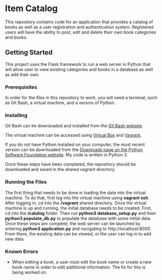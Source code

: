 # Item Catalog

This repository contains code for an application that provides a catalog of books as well as a user registration and authentication system. Registered users will have the ability to post, edit and delete their own book categories and books.


## Getting Started

This project uses the Flask framework to run a web server in Python that will allow user to view existing categories and books in a database as well as add their own.

### Prerequisites

In order for the files in this repository to work, you will need a terminal, such as Git Bash, a virtual machine, and a version of Python.

### Installing

Git Bash can be downloaded and installed from the [Git Bash website](https://git-for-windows.github.io/).

The virtual machine can be accessed using [Virtual Box](https://www.virtualbox.org/wiki/Download_Old_Builds_5_1) and [Vagrant](https://www.vagrantup.com/downloads.html).

If you do not have Python installed on your computer, the most recent version can be downloaded from the [Downloads page on the Python Software Foundation website](https://www.python.org/downloads/). My code is written in Python 3.

Once these steps have been completed, the repository should be downloaded and saved in the shared vagrant directory.

### Running the Files

The first thing that needs to be done is loading the data into the virtual machine.  To do that, first log into the virtual machine using **vagrant ssh**.  After logging in, cd into the **/vagrant** shared directory.  Once the virtual machine is up and running, the initial database needs to be created.  First, cd into the **/catalog** folder. Then run **python3 database_setup.py** and then **python3 populate_db.py** to populate the database with some initial data.  Once these steps are complete, the web server can be launched by entering **python3 application.py** and navigating to http://localhost:8000.  From there, the existing data can be viewed, or the user can log in to add new data.

### Known Errors

- When editing a book, a user must edit the book name or create a new book name in order to edit additional information. The fix for this is being worked on.